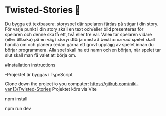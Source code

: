 # Twisted-Stories 📖
Du bygga ett textbaserat storyspel där spelaren färdas på stigar i din story. För varje punkt i din story skall en text och/eller bild presenteras för spelaren och denne ska få ett, två eller tre val. Valen tar spelaren vidare (eller tillbaka) på en väg i storyn.Börja med att bestämma vad spelet skall handla om och planera sedan gärna ett grovt upplägg av spelet innan du börjar programmera. Alla spel skall ha ett namn och en början, när spelet tar slut skall man få valet att börja om.



#Installation instructions

-Projektet  är byggas i TypeScript

Clone down the project to you computer:
  https://github.com/niki-van13/Twisted-Stories
 Projektet körs via Vite

npm install

npm run dev
